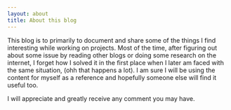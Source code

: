 ```yaml
---
layout: about
title: About this blog
---
```


This blog is to primarily to document and share some of the things I find interesting while working on projects. Most of the time, after figuring out about some issue by reading other blogs or doing some research on the internet, I forget how I solved it in the first place when I later am faced with the same situation, (ohh that happens a lot).  I am sure I will be using the content for myself as a reference and hopefully someone else will find it useful too. 

I will appreciate and greatly receive any comment you may have.